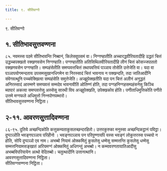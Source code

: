 ```yaml
---
title: ९. सीतिवग्गो

---
```

९. सीतिवग्गो  


## १. सीतिभावसुत्तवण्णना

८५. नवमस्स पठमे सीतिभावन्ति निब्बानं, किलेसवूपसमं वा। निग्गण्हातीति अच्‍चारद्धवीरियतादीहि उद्धतं चित्तं उद्धच्‍चपक्खतो रक्खणवसेन निग्गण्हाति। पग्गण्हातीति अतिसिथिलवीरियतादीहि लीनं चित्तं कोसज्‍जपाततो रक्खणवसेन पग्गण्हाति। सम्पहंसेतीति समप्पवत्तचित्तं तथापवत्तियं पञ्‍ञाय तोसेति उत्तेजेति वा। यदा वा पञ्‍ञापयोगमन्दताय उपसमसुखानधिगमेन वा निरस्सादं चित्तं भावनाय न पक्खन्दति, तदा जातिआदीनि संवेगवत्थूनि पच्‍चवेक्खित्वा सम्पहंसेति समुत्तेजेति। अज्झुपेक्खतीति यदा पन चित्तं अलीनं अनुद्धतं अनिरस्सादं आरम्मणे समप्पवत्तं सम्मदेव भावनावीतिं ओतिण्णं होति, तदा पग्गहनिग्गहसम्पहंसनेसु किञ्‍चि ब्यापारं अकत्वा समप्पवत्तेसु अस्सेसु सारथी विय अज्झुपेक्खति, उपेक्खकोव होति। पणीताधिमुत्तिकोति पणीते उत्तमे मग्गफले अधिमुत्तो निन्‍नपोणपब्भारो।  
सीतिभावसुत्तवण्णना निट्ठिता।  


## २-११. आवरणसुत्तादिवण्णना

८६-९५. दुतिये अच्छन्दिकोति कत्तुकम्यताकुसलच्छन्दरहितो। उत्तरकुरुका मनुस्सा अच्छन्दिकट्ठानं पविट्ठा। दुप्पञ्‍ञोति भवङ्गपञ्‍ञाय परिहीनो । भवङ्गपञ्‍ञाय पन परिपुण्णायपि यस्स भवङ्गं लोकुत्तरस्स पच्‍चयो न होति, सोपि दुप्पञ्‍ञो एव नाम। अभब्बो नियामं ओक्‍कमितुं कुसलेसु धम्मेसु सम्मत्तन्ति कुसलेसु धम्मेसु सम्मत्तनियामसङ्खातं अरियमग्गं ओक्‍कमितुं अधिगन्तुं अभब्बो। न कम्मावरणतायातिआदीसु अभब्बविपरियायेन अत्थो वेदितब्बो। चतुत्थादीनि उत्तानत्थानि।  
आवरणसुत्तादिवण्णना निट्ठिता।  
सीतिवग्गवण्णना निट्ठिता।  